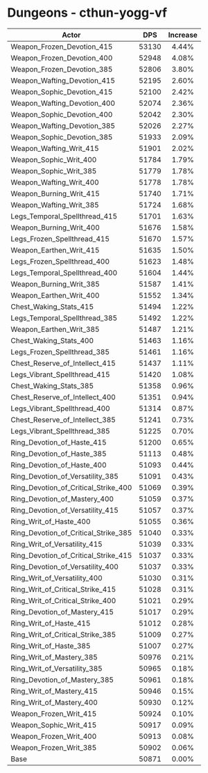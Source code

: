 # Dungeons - cthun-yogg-vf
| Actor | DPS | Increase |
|---|:---:|:---:|
|Weapon_Frozen_Devotion_415|53130|4.44%|
|Weapon_Frozen_Devotion_400|52948|4.08%|
|Weapon_Frozen_Devotion_385|52806|3.80%|
|Weapon_Wafting_Devotion_415|52195|2.60%|
|Weapon_Sophic_Devotion_415|52100|2.42%|
|Weapon_Wafting_Devotion_400|52074|2.36%|
|Weapon_Sophic_Devotion_400|52042|2.30%|
|Weapon_Wafting_Devotion_385|52026|2.27%|
|Weapon_Sophic_Devotion_385|51933|2.09%|
|Weapon_Wafting_Writ_415|51901|2.02%|
|Weapon_Sophic_Writ_400|51784|1.79%|
|Weapon_Sophic_Writ_385|51779|1.78%|
|Weapon_Wafting_Writ_400|51778|1.78%|
|Weapon_Burning_Writ_415|51740|1.71%|
|Weapon_Wafting_Writ_385|51724|1.68%|
|Legs_Temporal_Spellthread_415|51701|1.63%|
|Weapon_Burning_Writ_400|51676|1.58%|
|Legs_Frozen_Spellthread_415|51670|1.57%|
|Weapon_Earthen_Writ_415|51635|1.50%|
|Legs_Frozen_Spellthread_400|51623|1.48%|
|Legs_Temporal_Spellthread_400|51604|1.44%|
|Weapon_Burning_Writ_385|51587|1.41%|
|Weapon_Earthen_Writ_400|51552|1.34%|
|Chest_Waking_Stats_415|51494|1.22%|
|Legs_Temporal_Spellthread_385|51492|1.22%|
|Weapon_Earthen_Writ_385|51487|1.21%|
|Chest_Waking_Stats_400|51463|1.16%|
|Legs_Frozen_Spellthread_385|51461|1.16%|
|Chest_Reserve_of_Intellect_415|51437|1.11%|
|Legs_Vibrant_Spellthread_415|51420|1.08%|
|Chest_Waking_Stats_385|51358|0.96%|
|Chest_Reserve_of_Intellect_400|51351|0.94%|
|Legs_Vibrant_Spellthread_400|51314|0.87%|
|Chest_Reserve_of_Intellect_385|51241|0.73%|
|Legs_Vibrant_Spellthread_385|51225|0.70%|
|Ring_Devotion_of_Haste_415|51200|0.65%|
|Ring_Devotion_of_Haste_385|51113|0.48%|
|Ring_Devotion_of_Haste_400|51093|0.44%|
|Ring_Devotion_of_Versatility_385|51091|0.43%|
|Ring_Devotion_of_Critical_Strike_400|51069|0.39%|
|Ring_Devotion_of_Mastery_400|51059|0.37%|
|Ring_Devotion_of_Versatility_415|51057|0.37%|
|Ring_Writ_of_Haste_400|51055|0.36%|
|Ring_Devotion_of_Critical_Strike_385|51040|0.33%|
|Ring_Writ_of_Versatility_415|51039|0.33%|
|Ring_Devotion_of_Critical_Strike_415|51037|0.33%|
|Ring_Devotion_of_Versatility_400|51037|0.33%|
|Ring_Writ_of_Versatility_400|51030|0.31%|
|Ring_Writ_of_Critical_Strike_415|51028|0.31%|
|Ring_Writ_of_Critical_Strike_400|51021|0.29%|
|Ring_Devotion_of_Mastery_415|51017|0.29%|
|Ring_Writ_of_Haste_415|51012|0.28%|
|Ring_Writ_of_Critical_Strike_385|51009|0.27%|
|Ring_Writ_of_Haste_385|51007|0.27%|
|Ring_Writ_of_Mastery_385|50976|0.21%|
|Ring_Writ_of_Versatility_385|50965|0.18%|
|Ring_Devotion_of_Mastery_385|50961|0.18%|
|Ring_Writ_of_Mastery_415|50946|0.15%|
|Ring_Writ_of_Mastery_400|50930|0.12%|
|Weapon_Frozen_Writ_415|50924|0.10%|
|Weapon_Sophic_Writ_415|50917|0.09%|
|Weapon_Frozen_Writ_400|50913|0.08%|
|Weapon_Frozen_Writ_385|50902|0.06%|
|Base|50871|0.00%|
